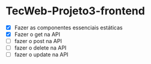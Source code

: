 # TecWeb-Projeto3-frontend
- [x] Fazer as componentes essenciais estáticas
- [x] Fazer o get na API
- [ ] fazer o post na API
- [ ] fazer o delete na API
- [ ] fazer o update na API
